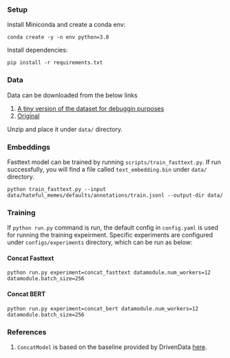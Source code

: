 ### Setup

Install Miniconda and create a conda env:

`conda create -y -n env python=3.8`

Install dependencies:

`pip install -r requirements.txt`


### Data

Data can be downloaded from the below links

1. [A tiny version of the dataset for debuggin purposes](https://drive.google.com/file/d/1tOxKetKwSB8Begw9t73KidWYqaI8QO0T/view?usp=sharing)
2. [Original](https://hatefulmemeschallenge.com/#about)

Unzip and place it under `data/` directory.


### Embeddings

Fasttext model can be trained by running `scripts/train_fasttext.py`. If run successfully, you will find a 
file called `text_embedding.bin` under `data/` directory.

`python train_fasttext.py --input data/hateful_memes/defaults/annotations/train.jsonl --output-dir data/`

### Training

If `python run.py` command is run, the default config in `config.yaml` is used for running the training expeirment. Specific experiments are configured under `configs/experiments` directory, which can be run as below:

#### Concat Fasttext

`python run.py experiment=concat_fasttext datamodule.num_workers=12 datamodule.batch_size=256`

#### Concat BERT

`python run.py experiment=concat_bert datamodule.num_workers=12 datamodule.batch_size=256`

### References

1. `ConcatModel` is based on the baseline provided by DrivenData [here](https://www.drivendata.co/blog/hateful-memes-benchmark/).

